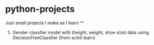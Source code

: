 # python-projects
Just small projects I make as I learn ^^
1. Gender classfier model with (height, weight, shoe size) data using DecisionTreeClassfier (from scikit learn)
